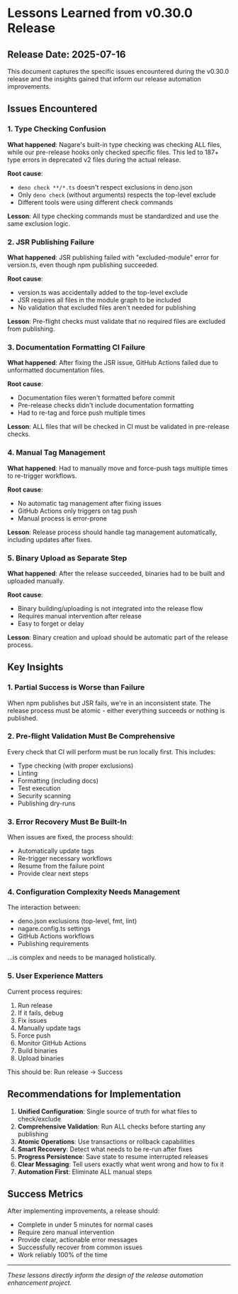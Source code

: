 # Lessons Learned from v0.30.0 Release

## Release Date: 2025-07-16

This document captures the specific issues encountered during the v0.30.0 release and the insights gained that inform
our release automation improvements.

## Issues Encountered

### 1. Type Checking Confusion

**What happened**: Nagare's built-in type checking was checking ALL files, while our pre-release hooks only checked
specific files. This led to 187+ type errors in deprecated v2 files during the actual release.

**Root cause**:

- `deno check **/*.ts` doesn't respect exclusions in deno.json
- Only `deno check` (without arguments) respects the top-level exclude
- Different tools were using different check commands

**Lesson**: All type checking commands must be standardized and use the same exclusion logic.

### 2. JSR Publishing Failure

**What happened**: JSR publishing failed with "excluded-module" error for version.ts, even though npm publishing
succeeded.

**Root cause**:

- version.ts was accidentally added to the top-level exclude
- JSR requires all files in the module graph to be included
- No validation that excluded files aren't needed for publishing

**Lesson**: Pre-flight checks must validate that no required files are excluded from publishing.

### 3. Documentation Formatting CI Failure

**What happened**: After fixing the JSR issue, GitHub Actions failed due to unformatted documentation files.

**Root cause**:

- Documentation files weren't formatted before commit
- Pre-release checks didn't include documentation formatting
- Had to re-tag and force push multiple times

**Lesson**: ALL files that will be checked in CI must be validated in pre-release checks.

### 4. Manual Tag Management

**What happened**: Had to manually move and force-push tags multiple times to re-trigger workflows.

**Root cause**:

- No automatic tag management after fixing issues
- GitHub Actions only triggers on tag push
- Manual process is error-prone

**Lesson**: Release process should handle tag management automatically, including updates after fixes.

### 5. Binary Upload as Separate Step

**What happened**: After the release succeeded, binaries had to be built and uploaded manually.

**Root cause**:

- Binary building/uploading is not integrated into the release flow
- Requires manual intervention after release
- Easy to forget or delay

**Lesson**: Binary creation and upload should be automatic part of the release process.

## Key Insights

### 1. Partial Success is Worse than Failure

When npm publishes but JSR fails, we're in an inconsistent state. The release process must be atomic - either everything
succeeds or nothing is published.

### 2. Pre-flight Validation Must Be Comprehensive

Every check that CI will perform must be run locally first. This includes:

- Type checking (with proper exclusions)
- Linting
- Formatting (including docs)
- Test execution
- Security scanning
- Publishing dry-runs

### 3. Error Recovery Must Be Built-In

When issues are fixed, the process should:

- Automatically update tags
- Re-trigger necessary workflows
- Resume from the failure point
- Provide clear next steps

### 4. Configuration Complexity Needs Management

The interaction between:

- deno.json exclusions (top-level, fmt, lint)
- nagare.config.ts settings
- GitHub Actions workflows
- Publishing requirements

...is complex and needs to be managed holistically.

### 5. User Experience Matters

Current process requires:

1. Run release
2. If it fails, debug
3. Fix issues
4. Manually update tags
5. Force push
6. Monitor GitHub Actions
7. Build binaries
8. Upload binaries

This should be: Run release → Success

## Recommendations for Implementation

1. **Unified Configuration**: Single source of truth for what files to check/exclude
2. **Comprehensive Validation**: Run ALL checks before starting any publishing
3. **Atomic Operations**: Use transactions or rollback capabilities
4. **Smart Recovery**: Detect what needs to be re-run after fixes
5. **Progress Persistence**: Save state to resume interrupted releases
6. **Clear Messaging**: Tell users exactly what went wrong and how to fix it
7. **Automation First**: Eliminate ALL manual steps

## Success Metrics

After implementing improvements, a release should:

- Complete in under 5 minutes for normal cases
- Require zero manual intervention
- Provide clear, actionable error messages
- Successfully recover from common issues
- Work reliably 100% of the time

---

_These lessons directly inform the design of the release automation enhancement project._
